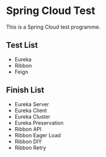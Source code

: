 # Spring Cloud Test
This is a Spring Cloud test programme.
## Test List
- Eureka
- Ribbon
- Feign
## Finish List
- Eureka Server
- Eureka Client
- Eureka Cluster
- Eureka Preservation
- Ribbon API
- Ribbon Eager Load
- Ribbon DIY
- Ribbon Retry
